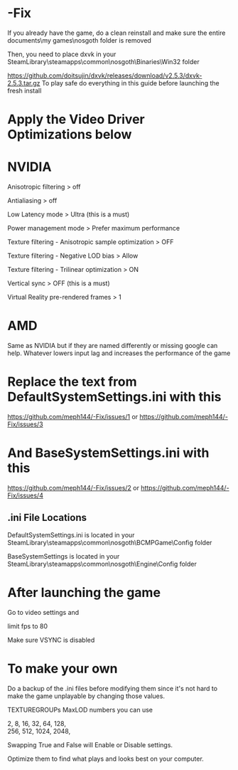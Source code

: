 # -Fix
If you already have the game, do a clean reinstall and make sure the entire documents\my games\nosgoth folder is removed

Then, you need to place dxvk in your SteamLibrary\steamapps\common\nosgoth\Binaries\Win32 folder  

https://github.com/doitsujin/dxvk/releases/download/v2.5.3/dxvk-2.5.3.tar.gz
To play safe do everything in this guide before launching the fresh install

# Apply the Video Driver Optimizations below 
# NVIDIA


Anisotropic filtering > off

Antialiasing > off

Low Latency mode > Ultra (this is a must)

Power management mode > Prefer maximum performance

Texture filtering - Anisotropic sample optimization > OFF

Texture filtering - Negative LOD bias > Allow

Texture filtering - Trilinear optimization > ON

Vertical sync > OFF (this is a must)

Virtual Reality pre-rendered frames > 1


# AMD

Same as NVIDIA but if they are named differently or missing google can help. 
Whatever lowers input lag and increases the performance of the game

# Replace the text from  DefaultSystemSettings.ini with this 
https://github.com/meph144/-Fix/issues/1 or https://github.com/meph144/-Fix/issues/3
# And BaseSystemSettings.ini with this 
https://github.com/meph144/-Fix/issues/2 or https://github.com/meph144/-Fix/issues/4

## .ini File Locations

DefaultSystemSettings.ini is located in your SteamLibrary\steamapps\common\nosgoth\BCMPGame\Config folder

BaseSystemSettings is located in your SteamLibrary\steamapps\common\nosgoth\Engine\Config folder

# After launching the game
Go  to video settings and 

limit fps to 80

Make sure VSYNC is disabled

# To make your own
Do a backup of the .ini files before modifying them since it's not hard to make the game unplayable by changing those values.

TEXTUREGROUPs MaxLOD numbers you can use

2, 
8, 
16, 
32, 
64, 
128,  
256, 
512, 
1024, 
2048, 

Swapping True and False will Enable or Disable settings.

Optimize them to find what plays and looks best on your computer.

